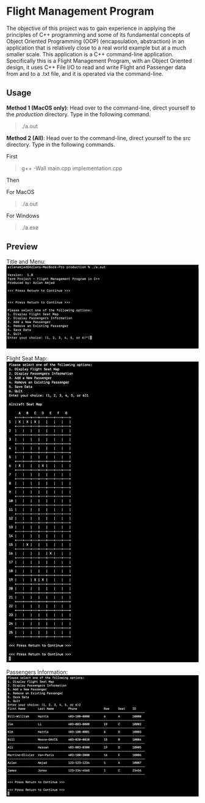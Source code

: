 # Flight Management Program
The objective of this project was to gain experience in applying the principles of C++ programming and some of its fundamental concepts of Object Oriented Programming (OOP) (encapsulation, abstraction) in an application that is relatively close to a real world example but at a much smaller scale. This application is a C++ command-line application. Specifically this is a Flight Management Program, with an Object Oriented design, it uses C++ File I/O to read and write Flight and Passenger data from and to a .txt file, and it is operated via the command-line.

## Usage
**Method 1 (MacOS only)**: Head over to the command-line, direct yourself to the *production* directory. Type in the following command.
>./a.out

**Method 2 (All)**: Head over to the command-line, direct yourself to the *src* directory. Type in the following commands.

First
>g++ -Wall main.cpp implementation.cpp

Then

For MacOS
>./a.out

For Windows
>./a.exe

## Preview
Title and Menu:
![Title and Menu](images/titleAndMenu.png)

Flight Seat Map:
![Flight Seat Map](images/flightSeatMap.png)

Passengers Information:
![Passengers Information](images/passengersInformation.png)
